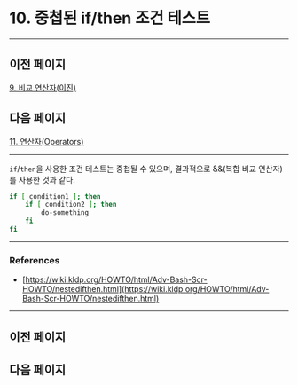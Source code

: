 # 10. 중첩된 if/then 조건 테스트

---

## 이전 페이지

[9. 비교 연산자(이진)](9%20%E1%84%87%E1%85%B5%E1%84%80%E1%85%AD%20%E1%84%8B%E1%85%A7%E1%86%AB%E1%84%89%E1%85%A1%E1%86%AB%E1%84%8C%E1%85%A1(%E1%84%8B%E1%85%B5%E1%84%8C%E1%85%B5%E1%86%AB)%206374dae0998140a0a06bc4957fffcefb.md)

## 다음 페이지

[11. 연산자(Operators)](11%20%E1%84%8B%E1%85%A7%E1%86%AB%E1%84%89%E1%85%A1%E1%86%AB%E1%84%8C%E1%85%A1(Operators)%2072004da2b4b641e2a78b333b8e62b2b1.md)

---

`if`/`then`을 사용한 조건 테스트는 중첩될 수 있으며, 결과적으로 &&(복합 비교 연산자)를 사용한 것과 같다.

```bash
if [ condition1 ]; then
    if [ condition2 ]; then
        do-something
    fi
fi
```

---

### References

- [https://wiki.kldp.org/HOWTO/html/Adv-Bash-Scr-HOWTO/nestedifthen.html](https://wiki.kldp.org/HOWTO/html/Adv-Bash-Scr-HOWTO/nestedifthen.html)

---

## 이전 페이지

## 다음 페이지